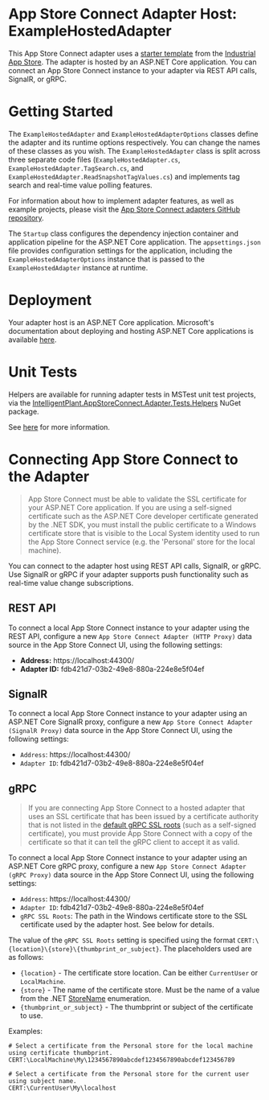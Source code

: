 ﻿# App Store Connect Adapter Host: ExampleHostedAdapter

This App Store Connect adapter uses a [starter template](https://github.com/intelligentplant/AppStoreConnect.Adapters/src/DataCore.Adapter.Templates) from the [Industrial App Store](https://appstore.intelligentplant.com). The adapter is hosted by an ASP.NET Core application. You can connect an App Store Connect instance to your adapter via REST API calls, SignalR, or gRPC.


# Getting Started

The `ExampleHostedAdapter` and `ExampleHostedAdapterOptions` classes define the adapter and its runtime options respectively. You can change the names of these classes as you wish. The `ExampleHostedAdapter` class is split across three separate code files (`ExampleHostedAdapter.cs`, `ExampleHostedAdapter.TagSearch.cs`, and `ExampleHostedAdapter.ReadSnapshotTagValues.cs`) and implements tag search and real-time value polling features.

For information about how to implement adapter features, as well as example projects, please visit the [App Store Connect adapters GitHub repository](https://github.com/intelligentplant/AppStoreConnect.Adapters).

The `Startup` class configures the dependency injection container and application pipeline for the ASP.NET Core application. The `appsettings.json` file provides configuration settings for the application, including the `ExampleHostedAdapterOptions` instance that is passed to the `ExampleHostedAdapter` instance at runtime.


# Deployment

Your adapter host is an ASP.NET Core application. Microsoft's documentation about deploying and hosting ASP.NET Core applications is available [here](https://docs.microsoft.com/en-us/aspnet/core/host-and-deploy).


# Unit Tests

Helpers are available for running adapter tests in MSTest unit test projects, via the [IntelligentPlant.AppStoreConnect.Adapter.Tests.Helpers](https://www.nuget.org/packages/IntelligentPlant.AppStoreConnect.Adapter.Tests.Helpers) NuGet package.

See [here](https://github.com/intelligentplant/AppStoreConnect.Adapters/src/DataCore.Adapter.Tests.Helpers) for more information.


# Connecting App Store Connect to the Adapter

> App Store Connect must be able to validate the SSL certificate for your ASP.NET Core application. If you are using a self-signed certificate such as the ASP.NET Core developer certificate generated by the .NET SDK, you must install the public certificate to a Windows certificate store that is visible to the Local System identity used to run the App Store Connect service (e.g. the 'Personal' store for the local machine).

You can connect to the adapter host using REST API calls, SignalR, or gRPC. Use SignalR or gRPC if your adapter supports push functionality such as real-time value change subscriptions.


## REST API

To connect a local App Store Connect instance to your adapter using the REST API, configure a new `App Store Connect Adapter (HTTP Proxy)` data source in the App Store Connect UI, using the following settings:

- **Address:** https://localhost:44300/
- **Adapter ID:** fdb421d7-03b2-49e8-880a-224e8e5f04ef


## SignalR

To connect a local App Store Connect instance to your adapter using an ASP.NET Core SignalR proxy, configure a new `App Store Connect Adapter (SignalR Proxy)` data source in the App Store Connect UI, using the following settings:

- `Address`: https://localhost:44300/
- `Adapter ID`: fdb421d7-03b2-49e8-880a-224e8e5f04ef


## gRPC

> If you are connecting App Store Connect to a hosted adapter that uses an SSL certificate that has been issued by a certificate authority that is not listed in the [default gRPC SSL roots](https://github.com/grpc/grpc/blob/master/etc/roots.pem) (such as a self-signed certificate), you must provide App Store Connect with a copy of the certificate so that it can tell the gRPC client to accept it as valid.

To connect a local App Store Connect instance to your adapter using an ASP.NET Core gRPC proxy, configure a new `App Store Connect Adapter (gRPC Proxy)` data source in the App Store Connect UI, using the following settings:

- `Address`: https://localhost:44300/
- `Adapter ID`: fdb421d7-03b2-49e8-880a-224e8e5f04ef
- `gRPC SSL Roots`: The path in the Windows certificate store to the SSL certificate used by the adapter host. See below for details.

The value of the `gRPC SSL Roots` setting is specified using the format `CERT:\{location}\{store}\{thumbprint_or_subject}`. The placeholders used are as follows:

- `{location}` - The certificate store location. Can be either `CurrentUser` or `LocalMachine`.
- `{store}` - The name of the certificate store. Must be the name of a value from the .NET [StoreName](https://docs.microsoft.com/en-us/dotnet/api/system.security.cryptography.x509certificates.storename) enumeration.
- `{thumbprint_or_subject}` - The thumbprint or subject of the certificate to use.

Examples:

```
# Select a certificate from the Personal store for the local machine using certificate thumbprint.
CERT:\LocalMachine\My\1234567890abcdef1234567890abcdef123456789
```

```
# Select a certificate from the Personal store for the current user using subject name.
CERT:\CurrentUser\My\localhost
```
